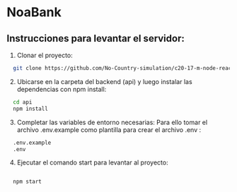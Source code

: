 # NoaBank


## Instrucciones para levantar el servidor:

1) Clonar el proyecto:

```bash
  git clone https://github.com/No-Country-simulation/c20-17-m-node-react.git
```


2) Ubicarse en la carpeta del backend (api) y luego instalar las dependencias con npm install:

```bash
  cd api
  npm install
```

3) Completar las variables de entorno necesarias: Para ello tomar el archivo .env.example como 
plantilla para crear el archivo .env :

```bash
  .env.example
  .env
```
4) Ejecutar el comando start para levantar al proyecto:

```bash

  npm start

```
